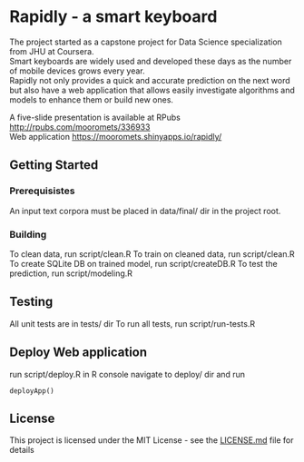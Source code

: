 # Rapidly - a smart keyboard
The project started as a capstone project for Data Science specialization from JHU at Coursera.  
Smart keyboards are widely used and developed these days as the number of mobile devices grows every year.  
Rapidly not only provides a quick and accurate prediction on the next word but also have a web application that allows easily investigate algorithms and models to enhance them or build new ones.  
  
A five-slide presentation is available at RPubs http://rpubs.com/mooromets/336933  
Web application https://mooromets.shinyapps.io/rapidly/  

## Getting Started
### Prerequisistes
An input text corpora must be placed in data/final/ dir in the project root.
### Building
To clean data, run script/clean.R
To train on cleaned data, run script/clean.R
To create SQLite DB on trained model, run script/createDB.R
To test the prediction, run script/modeling.R
## Testing
All unit tests are in tests/ dir
To run all tests, run script/run-tests.R
## Deploy Web application
run script/deploy.R
in R console navigate to deploy/ dir and run 
```
deployApp()
```
## License
This project is licensed under the MIT License - see the [LICENSE.md](LICENSE.md) file for details
